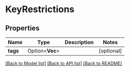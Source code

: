 # KeyRestrictions

## Properties

Name | Type | Description | Notes
------------ | ------------- | ------------- | -------------
**tags** | Option<**Vec<String>**> |  | [optional]

[[Back to Model list]](../README.md#documentation-for-models) [[Back to API list]](../README.md#documentation-for-api-endpoints) [[Back to README]](../README.md)


